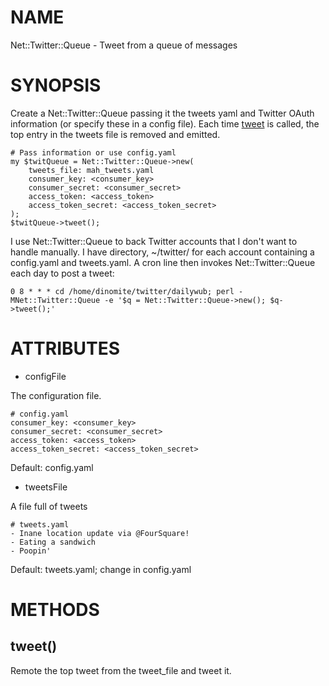 # NAME

Net::Twitter::Queue - Tweet from a queue of messages

# SYNOPSIS

Create a Net::Twitter::Queue passing it the tweets yaml and Twitter OAuth
information (or specify these in a config file).  Each time [tweet](#pod_tweet)
is called, the top entry in the tweets file is removed and emitted.

    # Pass information or use config.yaml
    my $twitQueue = Net::Twitter::Queue->new(
        tweets_file: mah_tweets.yaml
        consumer_key: <consumer_key>
        consumer_secret: <consumer_secret>
        access_token: <access_token>
        access_token_secret: <access_token_secret>
    );
    $twitQueue->tweet();

I use Net::Twitter::Queue to back Twitter accounts that I don't want to
handle manually.  I have directory, ~/twitter/<name> for each account
containing a config.yaml and tweets.yaml.  A cron line then invokes
Net::Twitter::Queue each day to post a tweet:

    0 8 * * * cd /home/dinomite/twitter/dailywub; perl -MNet::Twitter::Queue -e '$q = Net::Twitter::Queue->new(); $q->tweet();'

# ATTRIBUTES

- configFile

The configuration file.

    # config.yaml
    consumer_key: <consumer_key>
    consumer_secret: <consumer_secret>
    access_token: <access_token>
    access_token_secret: <access_token_secret>

Default: config.yaml

- tweetsFile

A file full of tweets

    # tweets.yaml
    - Inane location update via @FourSquare!
    - Eating a sandwich
    - Poopin'

Default: tweets.yaml; change in config.yaml

# METHODS

## tweet()

Remote the top tweet from the tweet_file and tweet it.